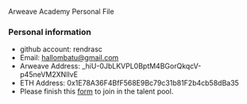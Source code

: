 Arweave Academy Personal File

### Personal information

- github account: rendrasc
- Email: hallombatu@gmail.com
- Arweave Address: _hiU-0JbLKVPL0BptM4BGorQkqcV-p45neVM2XNlIvE
- ETH Address: 0x1E78A36F4BfF568E9Bc79c31b81F2b4cb58dBa35
- Please finish this [form](https://docs.google.com/forms/d/e/1FAIpQLSfWA5fIIcBgmRppm3jNz5vmf9Mai_QMVil-2pO4r7YKn_Zhtw/viewform?usp=sf_link) to join in the talent pool.
